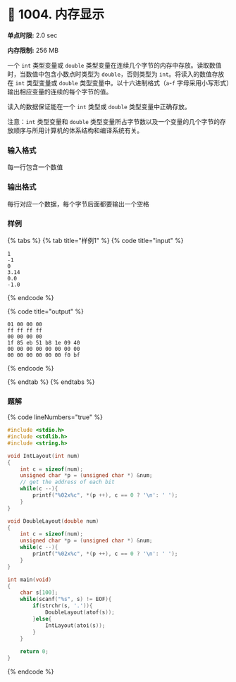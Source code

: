 # 🧡 1004. 内存显示

**单点时限:** 2.0 sec

**内存限制:** 256 MB

一个 `int` 类型变量或 `double` 类型变量在连续几个字节的内存中存放。读取数值时，当数值中包含小数点时类型为 `double`，否则类型为 `int`。将读入的数值存放在 `int` 类型变量或 `double` 类型变量中。以十六进制格式（`a`-`f` 字母采用小写形式）输出相应变量的连续的每个字节的值。

读入的数据保证能在一个 `int` 类型或 `double` 类型变量中正确存放。

注意：`int` 类型变量和 `double` 类型变量所占字节数以及一个变量的几个字节的存放顺序与所用计算机的体系结构和编译系统有关。

### 输入格式

每一行包含一个数值

### 输出格式

每行对应一个数据，每个字节后面都要输出一个空格

### 样例

{% tabs %}
{% tab title="样例1" %}
{% code title="input" %}
```
1
-1
0
3.14
0.0
-1.0
```
{% endcode %}

{% code title="output" %}
```
01 00 00 00
ff ff ff ff
00 00 00 00
1f 85 eb 51 b8 1e 09 40
00 00 00 00 00 00 00 00
00 00 00 00 00 00 f0 bf
```
{% endcode %}


{% endtab %}
{% endtabs %}

### 题解

{% code lineNumbers="true" %}
```c
#include <stdio.h>
#include <stdlib.h>
#include <string.h>

void IntLayout(int num)
{
	int c = sizeof(num);
	unsigned char *p = (unsigned char *) &num;
	// get the address of each bit
	while(c --){
		printf("%02x%c", *(p ++), c == 0 ? '\n': ' ');
	}
}

void DoubleLayout(double num)
{
	int c = sizeof(num);
	unsigned char *p = (unsigned char *) &num;
	while(c --){
		printf("%02x%c", *(p ++), c == 0 ? '\n': ' ');
	}
}

int main(void)
{
	char s[100];
	while(scanf("%s", s) != EOF){
		if(strchr(s, '.')){
			DoubleLayout(atof(s));
		}else{
			IntLayout(atoi(s));
		}
	}
		
	return 0;
} 
```
{% endcode %}
